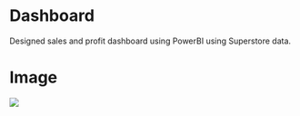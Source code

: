 
# Dashboard
Designed sales and profit dashboard using PowerBI using Superstore data.

# Image
<img src= "https://user-images.githubusercontent.com/95271399/156519212-50037637-4941-4cc2-8af6-7da81dd4e162.PNG">





